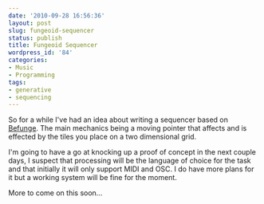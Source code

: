 ```yaml
---
date: '2010-09-28 16:56:36'
layout: post
slug: fungeoid-sequencer
status: publish
title: Fungeoid Sequencer
wordpress_id: '84'
categories:
- Music
- Programming
tags:
- generative
- sequencing
---
```


So for a while I've had an idea about writing a sequencer based on [Befunge](http://en.wikipedia.org/wiki/Befunge). The main mechanics being a moving pointer that affects and is effected by the tiles you place on a two dimensional grid.

I'm going to have a go at knocking up a proof of concept in the next couple days, I suspect that processing will be the language of choice for the task and that initially it will only support MIDI and OSC. I do have more plans for it but a working system will be fine for the moment.

More to come on this soon...
